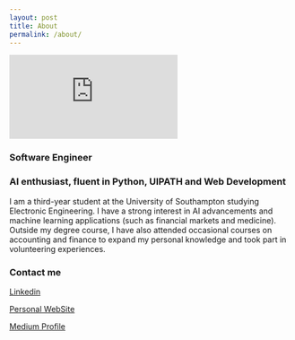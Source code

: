```yaml
---
layout: post
title: About
permalink: /about/
---
```


![](https://www.facebook.com/photo.php?fbid=1385248258239263&set=a.102559456508156&type=3&source=11&referrer_profile_id=100002623056588)
<span class="figcaption_hack">

### Software Engineer
### AI enthusiast, fluent in Python, UIPATH and Web Development

I am a third-year student at the University of Southampton studying Electronic Engineering. I have a strong interest in AI advancements and machine learning applications (such as financial markets and medicine). Outside my degree course, I have also attended occasional courses on accounting and finance to expand my personal knowledge and took part in volunteering experiences.

### Contact me

[Linkedin](https://www.linkedin.com/in/pier-paolo-ippolito-202917146/)

[Personal WebSite](https://pierpaolo28.github.io./)

[Medium Profile](https://medium.com/@pierpaoloippolito28)
